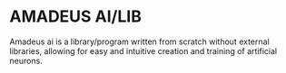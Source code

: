 # AMADEUS AI/LIB
Amadeus ai is a library/program written from scratch without external libraries,
allowing for easy and intuitive creation and training of artificial neurons.

